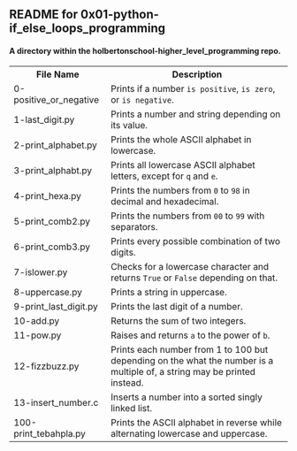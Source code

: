 <!DOCTYPE html>
<html>
<body>
<h2>README for 0x01-python-if_else_loops_programming</h2>
<h4>A directory within the holbertonschool-higher_level_programming repo.</h4>

<table style="width:100%">
<tr>
<th>File Name</th>
<th>Description</th>
</tr>
<tr>
<td>0-positive_or_negative</td>
<td>Prints if a number <code>is positive</code>, <code>is zero</code>, or <code>is negative</code>.</td>
</tr>
<tr>
<td>1-last_digit.py</td>
<td>Prints a number and string depending on its value.</td>
</tr>
<tr>
<td>2-print_alphabet.py</td>
<td>Prints the whole ASCII alphabet in lowercase.</td>
</tr>
<tr>
<td>3-print_alphabt.py</td>
<td>Prints all lowercase ASCII alphabet letters, except for <code>q</code> and <code>e</code>.</td>
<tr>
<td>4-print_hexa.py</td>
<td>Prints the numbers from <code>0</code> to <code>98</code> in decimal and hexadecimal.</td>
</tr>
<tr>
<td>5-print_comb2.py</td>
<td>Prints the numbers from <code>00</code> to <code>99</code> with separators.</td>
</tr>
<tr>
<td>6-print_comb3.py</td>
<td>Prints every possible combination of two digits.</td>
</tr>
<tr>
<td>7-islower.py</td>
<td>Checks for a lowercase character and returns <code>True</code> or <code>False</code> depending on that.</td>
</tr>
<tr>
<td>8-uppercase.py</td>
<td>Prints a string in uppercase.</td>
</tr>
<tr>
<td>9-print_last_digit.py</td>
<td>Prints the last digit of a number.</td>
</tr>
<tr>
<td>10-add.py</td>
<td>Returns the sum of two integers.</td>
</tr>
<tr>
<td>11-pow.py</td>
<td>Raises and returns <code>a</code> to the power of <code>b</code>.</td>
</tr>
<tr>
<td>12-fizzbuzz.py</td>
<td>Prints each number from 1 to 100 but depending on the what the number is a multiple of, a string may be printed instead.</td>
</td>
<tr>
<td>13-insert_number.c</td>
<td>Inserts a number into a sorted singly linked list.</td>
</tr>
<tr>
<td>100-print_tebahpla.py</td>
<td>Prints the ASCII alphabet in reverse while alternating lowercase and uppercase.</td>
</tr>
</table>

</body>
</html>
